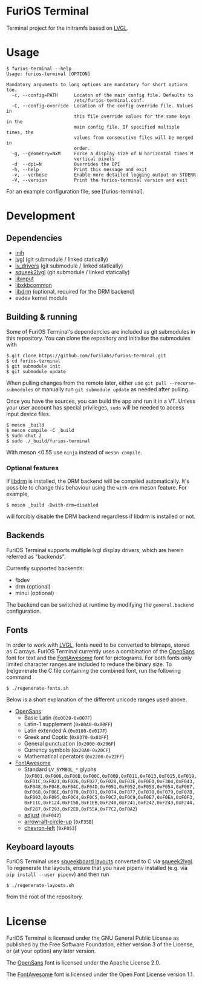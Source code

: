 FuriOS Terminal
===============

Terminal project for the initramfs based on [LVGL].

# Usage

```
$ furios-terminal --help
Usage: furios-terminal [OPTION]

Mandatory arguments to long options are mandatory for short options too.
  -c, --config=PATH      Locaton of the main config file. Defaults to
                         /etc/furios-terminal.conf.
  -C, --config-override  Location of the config override file. Values in
                         this file override values for the same keys in the
                         main config file. If specified multiple times, the
                         values from consecutive files will be merged in
                         order.
  -g, --geometry=NxM     Force a display size of N horizontal times M
                         vertical pixels
  -d  --dpi=N            Overrides the DPI
  -h, --help             Print this message and exit
  -v, --verbose          Enable more detailed logging output on STDERR
  -V, --version          Print the furios-terminal version and exit
```

For an example configuration file, see [furios-terminal].

# Development

## Dependencies

- [inih]
- [lvgl] (git submodule / linked statically)
- [lv_drivers] (git submodule / linked statically)
- [squeek2lvgl] (git submodule / linked statically)
- [libinput]
- [libxkbcommon]
- [libdrm] (optional, required for the DRM backend)
- evdev kernel module

## Building & running

Some of FuriOS Terminal's dependencies are included as git submodules in this repository. You can clone the repository and initialise the submodules with

```
$ git clone https://github.com/furilabs/furios-terminal.git
$ cd furios-terminal
$ git submodule init
$ git submodule update
```

When pulling changes from the remote later, either use `git pull --recurse-submodules` or manually run `git submodule update` as needed after pulling.

Once you have the sources, you can build the app and run it in a VT. Unless your user account has special privileges, `sudo` will be needed to access input device files.

```
$ meson _build
$ meson compile -C _build
$ sudo chvt 2
$ sudo ./_build/furios-terminal
```

With meson <0\.55 use `ninja` instead of `meson compile`\.

### Optional features

If [libdrm] is installed, the DRM backend will be compiled automatically. It's possible to
change this behaviour using the `with-drm` meson feature. For example,

```
$ meson _build -Dwith-drm=disabled
```

will forcibly disable the DRM backend regardless if libdrm is installed or not.

## Backends

FuriOS Terminal supports multiple lvgl display drivers, which are herein referred as "backends".

Currently supported backends:

- fbdev
- drm (optional)
- minui (optional)

The backend can be switched at runtime by modifying the `general.backend` configuration.

## Fonts

In order to work with [LVGL], fonts need to be converted to bitmaps, stored as C arrays. FuriOS Terminal currently uses a combination of the [OpenSans] font for text and the [FontAwesome] font for pictograms. For both fonts only limited character ranges are included to reduce the binary size. To (re)generate the C file containing the combined font, run the following command

```
$ ./regenerate-fonts.sh
```

Below is a short explanation of the different unicode ranges used above.

- [OpenSans]
  - Basic Latin (`0x0020-0x007F`)
  - Latin-1 supplement (`0x00A0-0x00FF`)
  - Latin extended A (`0x0100-0x017F`)
  - Greek and Coptic (`0x0370-0x03FF`)
  - General punctuation (`0x2000-0x206F`)
  - Currency symbols (`0x20A0-0x20CF`)
  - Mathematical operators (`0x2200-0x22FF`)
- [FontAwesome]
  - Standard `LV_SYMBOL_*` glyphs (`0xF001,0xF008,0xF00B,0xF00C,0xF00D,0xF011,0xF013,0xF015,0xF019,0xF01C,0xF021,0xF026,0xF027,0xF028,0xF03E,0xF0E0,0xF304,0xF043,0xF048,0xF04B,0xF04C,0xF04D,0xF051,0xF052,0xF053,0xF054,0xF067,0xF068,0xF06E,0xF070,0xF071,0xF074,0xF077,0xF078,0xF079,0xF07B,0xF093,0xF095,0xF0C4,0xF0C5,0xF0C7,0xF0C9,0xF0E7,0xF0EA,0xF0F3,0xF11C,0xF124,0xF158,0xF1EB,0xF240,0xF241,0xF242,0xF243,0xF244,0xF287,0xF293,0xF2ED,0xF55A,0xF7C2,0xF8A2`)
  - [adjust](https://fontawesome.com/v5/icons/adjust) (`0xF042`)
  - [arrow-alt-circle-up](https://fontawesome.com/v5/icons/arrow-alt-circle-up) (`0xF35B`)
  - [chevron-left](https://fontawesome.com/v5/icons/chevron-left) (`0xF053`)

## Keyboard layouts

FuriOS Terminal uses [squeekboard layouts] converted to C via [squeek2lvgl]. To regenerate the layouts, ensure that you have pipenv installed (e.g. via `pip install --user pipenv`) and then run

```
$ ./regenerate-layouts.sh
```

from the root of the repository.

# License

FuriOS Terminal is licensed under the GNU General Public License as published by the Free Software Foundation, either version 3 of the License, or (at your option) any later version.

The [OpenSans] font is licensed under the Apache License 2.0.

The [FontAwesome] font is licensed under the Open Font License version 1.1.

[Add full keyboard support to libinput/evdev driver]: https://github.com/lvgl/lv_drivers/pull/156
[Add support for keypads to libinput driver]: https://github.com/lvgl/lv_drivers/pull/152
[Add support for pointer devices to libinput driver]: https://github.com/lvgl/lv_drivers/pull/150
[Automatic device discovery via libinput]: https://github.com/lvgl/lv_drivers/pull/157
[FontAwesome]: https://fontawesome.com
[LVGL]: https://lvgl.io
[Make it possible to use multiple devices with the libinput and XKB drivers]: https://github.com/lvgl/lv_drivers/pull/165
[OpenSans]: https://fonts.google.com/specimen/Open+Sans
[Use LV_LOG instead of printf in fbdev driver]: https://github.com/lvgl/lv_drivers/pull/167
[adjust]: https://fontawesome.com/v5.15/icons/adjust?style=solid
[arrow-alt-circle-up]: https://fontawesome.com/v5.15/icons/arrow-alt-circle-up?style=solid
[feat(btnmatrix): add option to show popovers on button press]: https://github.com/lvgl/lvgl/pull/2537
[feat(msgbox): add function to get selected button index]: https://github.com/lvgl/lvgl/pull/2538
[feat(msgbox): omit title label unless needed]: https://github.com/lvgl/lvgl/pull/2539
[fix(btnmatrix): make ORed values work correctly with lv_btnmatrix_has_btn_ctrl]: https://github.com/lvgl/lvgl/pull/2571
[fix(examples) don't compile assets unless needed]: https://github.com/lvgl/lvgl/pull/2523
[inih]: https://github.com/benhoyt/inih
[libinput]: https://gitlab.freedesktop.org/libinput/libinput
[libxkbcommon]: https://github.com/xkbcommon/libxkbcommon
[libdrm]: https://gitlab.freedesktop.org/mesa/drm
[lv_drivers]: https://github.com/lvgl/lv_drivers
[lv_port_linux_frame_buffer]: https://github.com/lvgl/lv_port_linux_frame_buffer
[lv_sim_emscripten]: https://github.com/lvgl/lv_sim_emscripten/blob/master/mouse_cursor_icon.c
[lvgl]: https://github.com/lvgl/lvgl
[online font converter]: https://lvgl.io/tools/fontconverter
[open issues]: https://github.com/furilabs/furios-terminal/-/issues
[osk-sdl]: https://gitlab.com/postmarketOS/osk-sdl
[screenshots]: ./screenshots
[squeek2lvgl]: https://gitlab.com/cherrypicker/squeek2lvgl
[squeekboard layouts]: https://gitlab.gnome.org/World/Phosh/squeekboard/-/tree/master/data/keyboards
[furios-terminal.conf]: ./furios-terminal.conf
